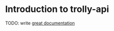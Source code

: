 # Introduction to trolly-api

TODO: write [great documentation](http://jacobian.org/writing/what-to-write/)
